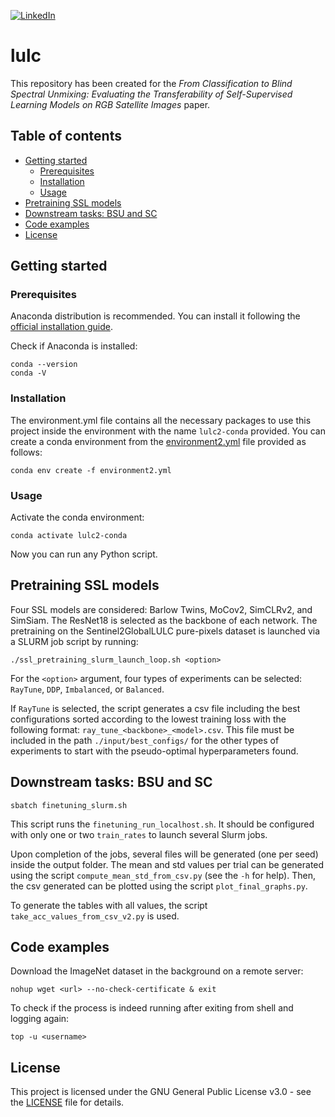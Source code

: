 <!-- PROJECT SHIELDS -->
<!--
*** I'm using markdown "reference style" links for readability.
*** Reference links are enclosed in brackets [ ] instead of parentheses ( ).
*** See the bottom of this document for the declaration of the reference variables
*** for contributors-url, forks-url, etc. This is an optional, concise syntax you may use.
*** https://www.markdownguide.org/basic-syntax/#reference-style-links
-->
[![LinkedIn][linkedin-shield]][linkedin-url]

# lulc
This repository has been created for the <i>From Classification to Blind Spectral Unmixing: Evaluating the Transferability of Self-Supervised Learning Models on RGB Satellite Images</i> paper.

## Table of contents
* [Getting started](#getting-started)
  * [Prerequisites](#prerequisites)
  * [Installation](#installation)
  * [Usage](#usage)
* [Pretraining SSL models](#pretraining-ssl-models)
* [Downstream tasks: BSU and SC](#downstream-tasks-bsu-and-sc)
* [Code examples](#code-examples)
* [License](#license)

## Getting started

### Prerequisites
Anaconda distribution is recommended. You can install it following the [official installation guide](https://docs.anaconda.com/anaconda/install/linux/).

Check if Anaconda is installed:
```
conda --version
conda -V
```

### Installation
The environment.yml file contains all the necessary packages to use this project inside the environment with the name `lulc2-conda` provided. You can create a conda environment from the [environment2.yml](environment2.yml) file provided as follows:
```
conda env create -f environment2.yml
```

### Usage
Activate the conda environment:
```
conda activate lulc2-conda
```

Now you can run any Python script.

## Pretraining SSL models
Four SSL models are considered: Barlow Twins, MoCov2, SimCLRv2, and SimSiam. The ResNet18 is selected as the backbone of each network. The pretraining on the Sentinel2GlobalLULC pure-pixels dataset is launched via a SLURM job script by running:
```
./ssl_pretraining_slurm_launch_loop.sh <option>
```
For the `<option>` argument, four types of experiments can be selected: `RayTune`, `DDP`, `Imbalanced`, or `Balanced`.

If `RayTune` is selected, the script generates a csv file including the best configurations sorted according to the lowest training loss with the following format: `ray_tune_<backbone>_<model>.csv`. This file must be included in the path `./input/best_configs/` for the other types of experiments to start with the pseudo-optimal hyperparameters found.

## Downstream tasks: BSU and SC
```
sbatch finetuning_slurm.sh
```

This script runs the `finetuning_run_localhost.sh`. It should be configured with only one or two `train_rates` to launch several Slurm jobs.

Upon completion of the jobs, several files will be generated (one per seed) inside the output folder. The mean and std values per trial can be generated using the script `compute_mean_std_from_csv.py` (see the `-h` for help). Then, the csv generated can be plotted using the script `plot_final_graphs.py`.

To generate the tables with all values, the script `take_acc_values_from_csv_v2.py` is used.

## Code examples
Download the ImageNet dataset in the background on a remote server:
```
nohup wget <url> --no-check-certificate & exit
```

To check if the process is indeed running after exiting from shell and logging again:
```
top -u <username>
```

## License
This project is licensed under the GNU General Public License v3.0 - see the [LICENSE](LICENSE) file for details.

<!-- MARKDOWN LINKS & IMAGES -->
<!-- https://www.markdownguide.org/basic-syntax/#reference-style-links -->
[linkedin-shield]: https://img.shields.io/badge/LinkedIn-0077B5?style=for-the-badge&logo=linkedin&logoColor=white
[linkedin-url]: https://linkedin.com/in/sfandres
